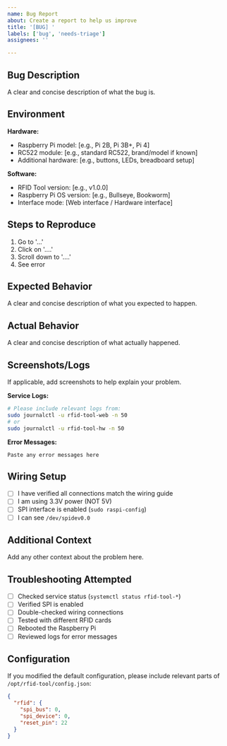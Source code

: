 ```yaml
---
name: Bug Report
about: Create a report to help us improve
title: '[BUG] '
labels: ['bug', 'needs-triage']
assignees: ''

---
```


## Bug Description
A clear and concise description of what the bug is.

## Environment
**Hardware:**
- Raspberry Pi model: [e.g., Pi 2B, Pi 3B+, Pi 4]
- RC522 module: [e.g., standard RC522, brand/model if known]
- Additional hardware: [e.g., buttons, LEDs, breadboard setup]

**Software:**
- RFID Tool version: [e.g., v1.0.0]
- Raspberry Pi OS version: [e.g., Bullseye, Bookworm]
- Interface mode: [Web interface / Hardware interface]

## Steps to Reproduce
1. Go to '...'
2. Click on '....'
3. Scroll down to '....'
4. See error

## Expected Behavior
A clear and concise description of what you expected to happen.

## Actual Behavior
A clear and concise description of what actually happened.

## Screenshots/Logs
If applicable, add screenshots to help explain your problem.

**Service Logs:**
```bash
# Please include relevant logs from:
sudo journalctl -u rfid-tool-web -n 50
# or
sudo journalctl -u rfid-tool-hw -n 50
```

**Error Messages:**
```
Paste any error messages here
```

## Wiring Setup
- [ ] I have verified all connections match the wiring guide
- [ ] I am using 3.3V power (NOT 5V)
- [ ] SPI interface is enabled (`sudo raspi-config`)
- [ ] I can see `/dev/spidev0.0`

## Additional Context
Add any other context about the problem here.

## Troubleshooting Attempted
- [ ] Checked service status (`systemctl status rfid-tool-*`)
- [ ] Verified SPI is enabled
- [ ] Double-checked wiring connections
- [ ] Tested with different RFID cards
- [ ] Rebooted the Raspberry Pi
- [ ] Reviewed logs for error messages

## Configuration
If you modified the default configuration, please include relevant parts of `/opt/rfid-tool/config.json`:

```json
{
  "rfid": {
    "spi_bus": 0,
    "spi_device": 0,
    "reset_pin": 22
  }
}
```
